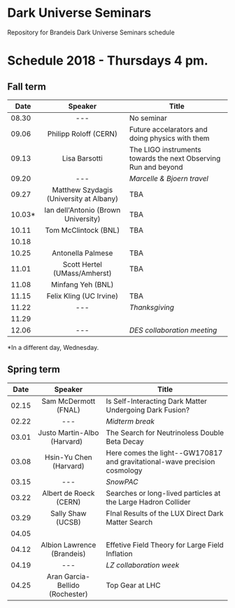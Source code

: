 # Dark Universe Seminars
 Repository for Brandeis Dark Universe Seminars schedule 

# Schedule 2018 - Thursdays 4 pm.

## Fall term

| Date  | Speaker                                            | Title                                                      |
|-------|:--------------------------------------------------:|----------------------------------------------------------- | 
| 08.30 | ---                     |No seminar                |
| 09.06 | Philipp Roloff (CERN)                              | Future accelarators and doing physics with them            |
| 09.13 | Lisa Barsotti                                      | The LIGO instruments towards the next Observing Run and beyond |
| 09.20 | ---                                                | _Marcelle & Bjoern travel_                                 |
| 09.27 | Matthew Szydagis (University at Albany)            | TBA                                                        |
| 10.03&#42; | Ian dell'Antonio (Brown University)           | TBA                                                        |
| 10.11 | Tom McClintock (BNL)                               | TBA                                                        |
| 10.18 |                                                    |                                                            |
| 10.25 | Antonella Palmese                                  | TBA                                                        |
| 11.01 | Scott Hertel (UMass/Amherst)                       | TBA                                                        |
| 11.08 | Minfang Yeh (BNL)                                  |                                                            |
| 11.15 | Felix Kling (UC Irvine)                            | TBA                                                        |
| 11.22 | ---                                                | _Thanksgiving_                                             |
| 11.29 |                                                    |                                                            |
| 12.06 | ---                                                | _DES collaboration meeting_                                |


&#42;In a different day, Wednesday. 


## Spring term

| Date  | Speaker                                            | Title                                                      |
|-------|:--------------------------------------------------:|----------------------------------------------------------- | 
| 02.15 | Sam McDermott (FNAL)                               | Is Self-Interacting Dark Matter Undergoing Dark Fusion?    |
| 02.22 | ---                                                | _Midterm break_                                            |
| 03.01 | Justo Martin-Albo (Harvard)                        | The Search for Neutrinoless Double Beta Decay              |
| 03.08 | Hsin-Yu Chen (Harvard)                             | Here comes the light--GW170817 and gravitational-wave precision cosmology |
| 03.15 | ---                                                | _SnowPAC_                                                  |
| 03.22 | Albert de Roeck (CERN)                             | Searches or long-lived particles at the Large Hadron Collider |
| 03.29 | Sally Shaw (UCSB)                                  | FInal Results of the LUX Direct Dark Matter Search         |
| 04.05 |                                                    |                                                            |
| 04.12 | Albion Lawrence (Brandeis)                         | Effetive Field Theory for Large Field Inflation            |
| 04.19 | ---                                                | _LZ collaboration week_                                    |
| 04.25 | Aran Garcia-Bellido (Rochester)                    | Top Gear at LHC                                            |



